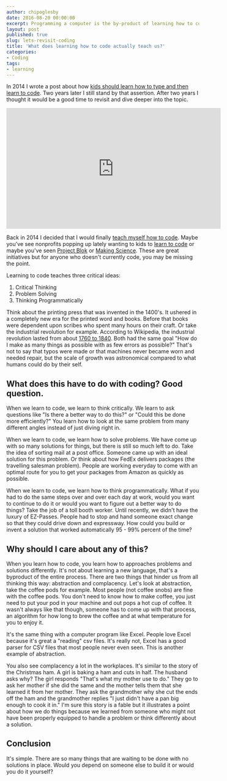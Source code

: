 ```yaml
---
author: chipoglesby
date: 2016-08-20 00:00:00
excerpt: Programming a computer is the by-product of learning how to code. Let's look at what it really teaches us.
layout: post
published: true
slug: lets-revisit-coding
title: 'What does learning how to code actually teach us?'
categories:
- Coding
tags:
- learning
---
```


In 2014 I wrote a post about how [kids should learn how to type and then learn to code](http://chipoglesby.github.io/2014/08/kids-learn-to-type-code/). Two years later I still stand by that assertion. After two years I thought it would be a good time to revisit and dive deeper into the topic.

<iframe width="560" height="315" src="https://www.youtube.com/embed/nKIu9yen5nc" frameborder="0" allowfullscreen></iframe>

Back in 2014 I decided that I would finally [teach myself how to code](http://chipoglesby.github.io/2014/07/learning-python/). Maybe you've see nonprofits popping up lately wanting to kids to [learn to code](http://code.org) or maybe you've seen [Project Blok](https://projectbloks.withgoogle.com) or [Making Science](http://g.co/makingscience). These are great initiatives but for anyone who doesn't currently code, you may be missing the point.

Learning to code teaches three critical ideas:

1. Critical Thinking
2. Problem Solving
3. Thinking Programmatically

Think about the printing press that was invented in the 1400's. It ushered in a completely new era for the printed word and books. Before that books were dependent upon scribes who spent many hours on their craft. Or take the industrial revolution for example. According to Wikipedia, the industrial revolution lasted from about [1760 to 1840](https://en.wikipedia.org/wiki/Industrial_Revolution). Both had the same goal "How do I make as many things as possible with as few errors as possible?" That's not to say that typos were made or that machines never became worn and needed repair, but the scale of growth was astronomical compared to what humans could do by their self.

## What does this have to do with coding? Good question.

When we learn to code, we learn to think critically. We learn to ask questions like "Is there a better way to do this?" or "Could this be done more efficiently?" You learn how to look at the same problem from many different angles instead of just diving right in.

When we learn to code, we learn how to solve problems. We have come up with so many solutions for things, but there is still so much left to do. Take the idea of sorting mail at a post office. Someone came up with an ideal solution for this problem. Or think about how FedEx delivers packages (the travelling salesman problem). People are working everyday to come with an optimal route for you to get your packages from Amazon as quickly as possible.

When we learn to code, we learn how to think programmatically. What if you had to do the same steps over and over each day at work, would you want to continue to do it or would you want to figure out a better way to do things? Take the job of a toll booth worker. Until recently, we didn't have the luxury of EZ-Passes. People had to stop and hand someone exact change so that they could drive down and expressway. How could you build or invent a solution that worked automatically 95 - 99% percent of the time?


## Why should I care about any of this?

When you learn how to code, you learn how to approaches problems and solutions differently. It's not about learning a new language, that's a byproduct of the entire process. There are two things that hinder us from all thinking this way: abstraction and complacency. Let's look at abstraction, take the coffee pods for example. Most people (not coffee snobs) are fine with the coffee pods. You don't need to know how to make coffee, you just need to put your pod in your machine and out pops a hot cup of coffee. It wasn't always like that though, someone has to come up with that process, an algorithm for how long to brew the coffee and at what temperature for you to enjoy it.

It's the same thing with a computer program like Excel. People love Excel because it's great a "reading" csv files. It's really not, Excel has a good parser for CSV files that most people never even seen. This is another example of abstraction.

You also see complacency a lot in the workplaces. It's similar to the story of the Christmas ham. A girl is baking a ham and cuts in half. The husband asks why? The girl responds "That's what my mother use to do." They go to ask her mother if she did the same and the mother tells them that she learned it from her mother. They ask the grandmother why she cut the ends off the ham and the grandmother replies "I just didn't have a pan big enough to cook it in." I'm sure this story is a fable but it illustrates a point about how we do things because we learned from someone who might not have been properly equipped to handle a problem or think differently about a solution.

## Conclusion

It's simple. There are so many things that are waiting to be done with no solutions in place. Would you depend on someone else to build it or would you do it yourself?
